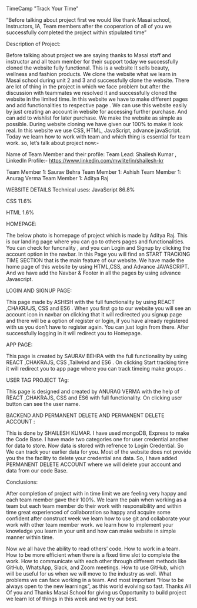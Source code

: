TimeCamp "Track Your Time"

“Before talking about project first we would like thank Masai school, Instructors, IA, Team members after the cooperation of all of you we successfully completed the project within stipulated time”

Description of Project:

Before talking about project we are saying thanks to Masai staff and instructor and all team member for their support today we successfully cloned the website fully functional. This is a website It sells beauty, wellness and fashion products. We clone the website what we learn in Masai school during unit 2 and 3 and successfully clone the website. There are lot of thing in the project in which we face problem but after the discussion with teammates we resolved it and successfully cloned the website in the limited time. In this website we have to make different pages and add functionalities to respective page . We can use this website easily by just creating an account in website for accessing further purchase. And can add to wishlist for later purchase. We make the website as simple as possible. During website cloning we have given our 100% to make it look real. In this website we use CSS, HTML, JavaScript, advance javaScript. Today we learn how to work with team and which thing is essential for team work. so, let’s talk about project now:-

Name of Team Member and their profile:
Team Lead: Shailesh Kumar , LinkedIn Profile:- https://www.linkedin.com/mwlite/in/shailesh-kr

Team Member 1: Saurav Behra
Team Member 1: Ashish 
Team Member 1: Anurag Verma
Team Member 1: Aditya Raj



WEBSITE DETAILS Technical uses:
JavaScript
86.8%
 
CSS
11.6%
 
HTML
1.6%

HOMEPAGE:

The below photo is homepage of project which is made by  Aditya Raj. This is our landing page where you can go to others pages and functionalities. You can check for funcnality , and you can Login and Signup by clicking the account option in the navbar. In this Page you will find an START TRACKING TIME SECTION that is the main feature of our website. We have made the home page of this website by using HTML,CSS, and Advance JAVASCRIPT. And we have add the Navbar & Footer in all the pages by using advance Javascript.

LOGIN AND SIGNUP PAGE:

This page made by ASHISH with the full functionality by using REACT ,CHAKRAJS, CSS and ES6 . When you first go to our website you will see an account icon in navbar on clicking that it will redirected you signup page and there will be a option of register or login, if you have already registered with us you don’t have to register again. You can just login from there. After successfully logging in it will redirect you to Homepage.

APP PAGE:

This page is created by SAURAV BEHRA with the full functionality by using REACT ,CHAKRAJS, CSS ,Tailwind and ES6 . On clicking Start tracking time it will redirect you to app page where you can track timeing make groups .

USER TAG PROJECT TAg:

This page is designed and created by ANURAG VERMA with the help of REACT ,CHAKRAJS, CSS and ES6 with full functionality. On clicking user button can see the user name.

BACKEND AND PERMANENT DELETE AND PERMANENT DELETE ACCOUNT :

This is done by SHAILESH KUMAR. I have used mongoDB, Express to make the Code Base. I have made two categories one for user credential another for data to store. Now data is stored with refrence to Login Credential. So We can track your earlier data for you. Most of the website does not provide you the the facility to delete your credential ans data. So, I have added PERMANENT DELETE ACCOUNT where we will delete your account and data from our code Base.


Conclusions:

After completion of project with in time limit we are feeling very happy and each team member gave their 100%. We learn the pain when working as a team but each team member do their work with responsibility and within time great experienced of collaboration so happy and acquire some confident after construct week we learn how to use git and collaborate your work with other team member work. we learn how to implement your knowledge you learn in your unit and how can make website in simple manner within time.

Now we all have the ability to read others’ code. How to work in a team. How to be more efficient when there is a fixed time slot to complete the work. How to communicate with each other through different methods like GitHub, WhatsApp, Slack, and Zoom meetings. How to use GitHub, which will be useful for us when we will move to the industry as well. What problems we can face working in a team. And most important “How to be always open to the new learnings”, as this world evolving so fast. Thanks All Of you and Thanks Masai School for giving us Opportunity to build project we learn lot of things in this week and we try our best.

